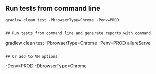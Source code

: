 ## Run tests from command line
```
gradlew clean test -PbrowserType=Chrome -Penv=PROD


## Run tests from command line and generate reports with command
```
gradlew clean test -PbrowserType=Chrome -Penv=PROD allureServe
```

## Or add to VM options
```
-Denv=PROD -DbrowserType=Chrome
```

